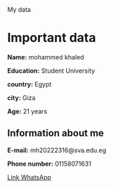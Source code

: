 <!DOCTYPE html>
<html lang="ar">
<head>
    <meta charset="UTF-8">
    <meta name="viewport" content="width=device-width, initial-scale=1.0">
     My data 
</head>
<body>
    <h1> Important data </h1>
    <p><strong>Name:</strong> mohammed khaled</p>
    <p><strong>Education:</strong> Student University</p>
    <p><strong>country:</strong> Egypt</p>
    <p><strong>city:</strong> Giza</p>
    <p><strong>Age:</strong> 21 years</p>
    <h2>Information about me</h2>
    <p><strong>E-mail:</strong> mh20222316@sva.edu.eg</p>
    <p><strong>Phone number:</strong> 01158071631</p>
    <p><a href="https://api.whatsapp.com/send?phone=01158071631">Link WhatsApp </a></p>
</body>
</html>
